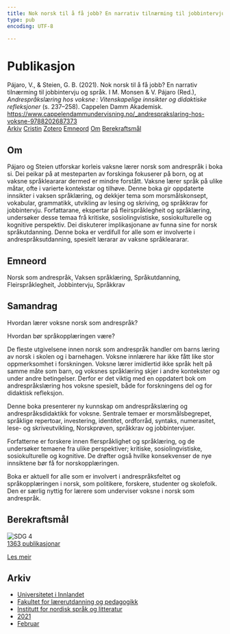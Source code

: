 ```yaml
---
title: Nok norsk til å få jobb? En narrativ tilnærming til jobbintervju og språk
type: pub
encoding: UTF-8

---
```

<h1>Publikasjon</h1>
<article id="csl-bib-container-2XA8H4VD" class="csl-bib-container">
  <div class="csl-bib-body"> <div class="csl-entry">Pájaro, V., &#38; Steien, G. B. (2021). Nok norsk til å få jobb? En narrativ tilnærming til jobbintervju og språk. I M. Monsen &#38; V. Pájaro (Red.), <i>Andrespråkslæring hos voksne : Vitenskapelige innsikter og didaktiske refleksjoner</i> (s. 237–258). Cappelen Damm Akademisk. <a href="https://www.cappelendammundervisning.no/_andresprakslaring-hos-voksne-9788202687373">https://www.cappelendammundervisning.no/_andresprakslaring-hos-voksne-9788202687373</a></div> </div>
  <div class="csl-bib-buttons">
    <a href="#taxonomy-article-2XA8H4VD" alt="archive" class="csl-bib-button">Arkiv</a>
    <a href="https://app.cristin.no/results/show.jsf?id=1893823" alt="Cristin" class="csl-bib-button">Cristin</a>
    <a href="http://zotero.org/groups/5881554/items/2XA8H4VD" alt="Zotero" class="csl-bib-button">Zotero</a>
    <a href="#keywords-article-2XA8H4VD" alt="keywords" class="csl-bib-button">Emneord</a>
    <a href="#about-article-2XA8H4VD" alt="about_pub" class="csl-bib-button">Om</a>
    <a href="#sdg-article-2XA8H4VD" alt="sdg" class="csl-bib-button">Berekraftsmål</a>
  </div>
  <div id="csl-bib-meta-container-2XA8H4VD"></div>
</article>
<div id="csl-bib-meta-2XA8H4VD" class="csl-bib-meta">
  <article id="about-article-2XA8H4VD" class="about_pub-article">
    <h1>Om</h1>
    Pájaro og Steien utforskar korleis vaksne lærer norsk som andrespråk i boka si. Dei peikar på at mesteparten av forskinga fokuserer på born, og at vaksne språkleararar dermed er mindre forstått. Vaksne lærer språk på ulike måtar, ofte i varierte kontekstar og tilhøve. Denne boka gir oppdaterte innsikter i vaksen språklæring, og dekkjer tema som morsmålskonsept, vokabular, grammatikk, utvikling av lesing og skriving, og språkkrav for jobbintervju. Forfattarane, ekspertar på fleirspråklegheit og språklæring, undersøker desse temaa frå kritiske, sosiolingvistiske, sosiokulturelle og kognitive perspektiv. Dei diskuterer implikasjonane av funna sine for norsk språkutdanning. Denne boka er verdifull for alle som er involverte i andrespråksutdanning, spesielt lærarar av vaksne språkleararar.
  </article>
  <article id="keywords-article-2XA8H4VD" class="keywords-article">
    <h1>Emneord</h1>
    Norsk som andrespråk, Vaksen språklæring, Språkutdanning, Fleirspråklegheit, Jobbintervju, Språkkrav
  </article>
  <article id="abstract-article-2XA8H4VD" class="abstract-article">
    <h1>Samandrag</h1>
    Hvordan lærer voksne norsk som andrespråk? 
 
Hvordan bør språkopplæringen være? 
 
De fleste utgivelsene innen norsk som andrespråk handler om barns læring av norsk i skolen og i barnehagen. Voksne innlærere har ikke fått like stor oppmerksomhet i forskningen. Voksne lærer imidlertid ikke språk helt på samme måte som barn, og voksnes språklæring skjer i andre kontekster og under andre betingelser. Derfor er det viktig med en oppdatert bok om andrespråkslæring hos voksne spesielt, både for forskningens del og for didaktisk refleksjon. 
 
Denne boka presenterer ny kunnskap om andrespråkslæring og andrespråksdidaktikk for voksne. Sentrale temaer er morsmålsbegrepet, språklige repertoar, investering, identitet, ordforråd, syntaks, numerasitet, lese- og skriveutvikling, Norskprøven, språkkrav og jobbintervjuer. 
 
Forfatterne er forskere innen flerspråklighet og språklæring, og de undersøker temaene fra ulike perspektiver; kritiske, sosiolingvistiske, sosiokulturelle og kognitive. De drøfter også hvilke konsekvenser de nye innsiktene bør få for norskopplæringen. 
 
Boka er aktuell for alle som er involvert i andrespråksfeltet og språkopplæringen i norsk, som politikere, forskere, studenter og skolefolk. Den er særlig nyttig for lærere som underviser voksne i norsk som andrespråk.
  </article>
  <article id="sdg-article-2XA8H4VD" class="sdg-article">
    <h1>Berekraftsmål</h1>
    <div class="sdg-container"><div id="sdg4" class="sdg">
        <img src="{{< params subfolder >}}images/sdg/sdg04_nn.png" class="image" alt="SDG 4">
        <div class="sdg-overlay">
          <a href="{{< params subfolder >}}nn/archive/?sdg=4#archive" class="sdg-publication-count"><span>1363</span> publikasjonar</a>
          <p><a href="https://fn.no/om-fn/fns-baerekraftsmaal/god-utdanning?lang=nno-NO" class="sdg-read-more">Les meir</a></p>
        </div>
      </div></div>
  </article>
  <article id="taxonomy-article-2XA8H4VD" class="taxonomy-article">
    <h1>Arkiv</h1>
    <ul>
      <li><a href="{{< params subfolder >}}nn/archive/?key=3DCRN523">Universitetet i Innlandet</a></li>
      <li><a href="{{< params subfolder >}}nn/archive/?key=WYNZA47F">Fakultet for lærerutdanning og pedagogikk</a></li>
      <li><a href="{{< params subfolder >}}nn/archive/?key=T9U6ILTU">Institutt for nordisk språk og litteratur</a></li>
      <li><a href="{{< params subfolder >}}nn/archive/?key=IAPSBJWP">2021</a></li>
      <li><a href="{{< params subfolder >}}nn/archive/?key=INK4CSLC">Februar</a></li>
    </ul>
  </article>
</div>

